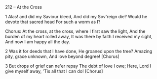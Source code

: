 212 – At the Cross


1
Alas!  and did my Saviour bleed,
And did my Sov'reign die?
Would he devote that sacred head 
For such a worm as I?

Chorus:
At the cross, at the cross, where I first saw the light,
And the burden of my heart rolled away,
It was there by faith I received my sight,
And now I am happy all the day.

2
Was it for deeds that I have done,
He groaned upon the tree?
Amazing pity, grace unknown,
And love beyond degree!  [Chorus]

3
But drops of grief can ne'er repay
The debt of love I owe;
Here, Lord I give myself away,
'Tis all that I can do!  [Chorus]


